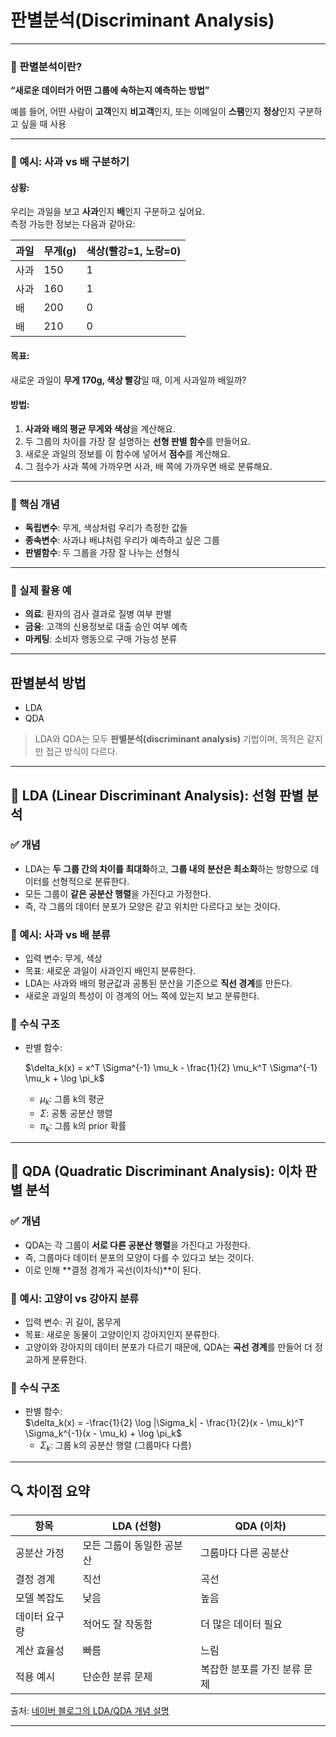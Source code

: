 # 판별분석(Discriminant Analysis)

---

### 🎯 판별분석이란?

**“새로운 데이터가 어떤 그룹에 속하는지 예측하는 방법”**

예를 들어, 어떤 사람이 **고객**인지 **비고객**인지, 또는 이메일이 **스팸**인지 **정상**인지 구분하고 싶을 때 사용

---

### 🍎 예시: 사과 vs 배 구분하기

#### 상황:
우리는 과일을 보고 **사과**인지 **배**인지 구분하고 싶어요.  
측정 가능한 정보는 다음과 같아요:

| 과일 | 무게(g) | 색상(빨강=1, 노랑=0) |
|------|--------|------------------|
| 사과 | 150    | 1                |
| 사과 | 160    | 1                |
| 배   | 200    | 0                |
| 배   | 210    | 0                |

#### 목표:
새로운 과일이 **무게 170g, 색상 빨강**일 때, 이게 사과일까 배일까?

#### 방법:
1. **사과와 배의 평균 무게와 색상**을 계산해요.
2. 두 그룹의 차이를 가장 잘 설명하는 **선형 판별 함수**를 만들어요.
3. 새로운 과일의 정보를 이 함수에 넣어서 **점수**를 계산해요.
4. 그 점수가 사과 쪽에 가까우면 사과, 배 쪽에 가까우면 배로 분류해요.

---

### 🧠 핵심 개념

- **독립변수**: 무게, 색상처럼 우리가 측정한 값들
- **종속변수**: 사과냐 배냐처럼 우리가 예측하고 싶은 그룹
- **판별함수**: 두 그룹을 가장 잘 나누는 선형식

---

### 📌 실제 활용 예

- **의료**: 환자의 검사 결과로 질병 여부 판별
- **금융**: 고객의 신용정보로 대출 승인 여부 예측
- **마케팅**: 소비자 행동으로 구매 가능성 분류

---

## 판별분석 방법
- LDA
- QDA

> LDA와 QDA는 모두 **판별분석(discriminant analysis)** 기법이며, 목적은 같지만 접근 방식이 다르다. 

---

## 🧠 LDA (Linear Discriminant Analysis): 선형 판별 분석

### ✅ 개념
- LDA는 **두 그룹 간의 차이를 최대화**하고, **그룹 내의 분산은 최소화**하는 방향으로 데이터를 선형적으로 분류한다.  
- 모든 그룹이 **같은 공분산 행렬**을 가진다고 가정한다.  
- 즉, 각 그룹의 데이터 분포가 모양은 같고 위치만 다르다고 보는 것이다.  

### 🍎 예시: 사과 vs 배 분류
- 입력 변수: 무게, 색상  
- 목표: 새로운 과일이 사과인지 배인지 분류한다.  
- LDA는 사과와 배의 평균값과 공통된 분산을 기준으로 **직선 경계**를 만든다.  
- 새로운 과일의 특성이 이 경계의 어느 쪽에 있는지 보고 분류한다.  

### 📐 수식 구조
- 판별 함수:  
  
  $\delta_k(x) = x^T \Sigma^{-1} \mu_k - \frac{1}{2} \mu_k^T \Sigma^{-1} \mu_k + \log \pi_k$
  
  - $\mu_k$: 그룹 k의 평균  
  - $\Sigma$: 공통 공분산 행렬  
  - $\pi_k$: 그룹 k의 prior 확률  

---

## 🧠 QDA (Quadratic Discriminant Analysis): 이차 판별 분석

### ✅ 개념
- QDA는 각 그룹이 **서로 다른 공분산 행렬**을 가진다고 가정한다.  
- 즉, 그룹마다 데이터 분포의 모양이 다를 수 있다고 보는 것이다.  
- 이로 인해 **결정 경계가 곡선(이차식)**이 된다.  

### 🍐 예시: 고양이 vs 강아지 분류
- 입력 변수: 귀 길이, 몸무게  
- 목표: 새로운 동물이 고양이인지 강아지인지 분류한다.  
- 고양이와 강아지의 데이터 분포가 다르기 때문에, QDA는 **곡선 경계**를 만들어 더 정교하게 분류한다.  

### 📐 수식 구조
- 판별 함수:  
  $\delta_k(x) = -\frac{1}{2} \log |\Sigma_k| - \frac{1}{2}(x - \mu_k)^T \Sigma_k^{-1}(x - \mu_k) + \log \pi_k$
  - $\Sigma_k$: 그룹 k의 공분산 행렬 (그룹마다 다름)  

---

## 🔍 차이점 요약

| 항목             | LDA (선형)                          | QDA (이차)                          |
|------------------|-------------------------------------|-------------------------------------|
| 공분산 가정      | 모든 그룹이 동일한 공분산           | 그룹마다 다른 공분산                |
| 결정 경계        | 직선                                | 곡선                                |
| 모델 복잡도      | 낮음                                | 높음                                |
| 데이터 요구량     | 적어도 잘 작동함                    | 더 많은 데이터 필요                 |
| 계산 효율성      | 빠름                                | 느림                                |
| 적용 예시        | 단순한 분류 문제                    | 복잡한 분포를 가진 분류 문제        |

출처: [네이버 블로그의 LDA/QDA 개념 설명](https://m.blog.naver.com/chunsa0127/222181027602)

---
